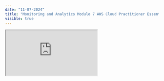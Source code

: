 ```yaml
---
date: "11-07-2024"
title: "Monitoring and Analytics Modulo 7 AWS Cloud Practitioner Essentials Español"
visible: true
---
```

<iframe src="https://www.youtube.com/embed/mIDdksElxEw" allowfullscreen></iframe>
